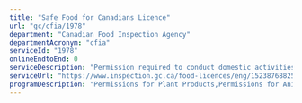 ```yaml
---
title: "Safe Food for Canadians Licence"
url: "gc/cfia/1978"
department: "Canadian Food Inspection Agency"
departmentAcronym: "cfia"
serviceId: "1978"
onlineEndtoEnd: 0
serviceDescription: "Permission required to conduct domestic activities related to ted to the production and selling of food, animal or plants. In addition, this permit is required to import & export food in conjuction with import & export permits."
serviceUrl: "https://www.inspection.gc.ca/food-licences/eng/1523876882572/1523876882884,https://www.inspection.gc.ca/food-licences/eng/1523876882572/1523876882884"
programDescription: "Permissions for Plant Products,Permissions for Animal Products,Permissions for Food Products"
---
```

